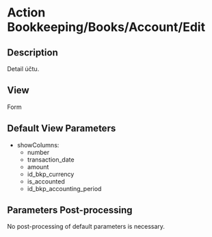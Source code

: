 # Action Bookkeeping/Books/Account/Edit

## Description

Detail účtu.

## View

Form

## Default View Parameters

* showColumns:
  * number
  * transaction_date
  * amount
  * id_bkp_currency
  * is_accounted
  * id_bkp_accounting_period

## Parameters Post-processing

No post-processing of default parameters is necessary.